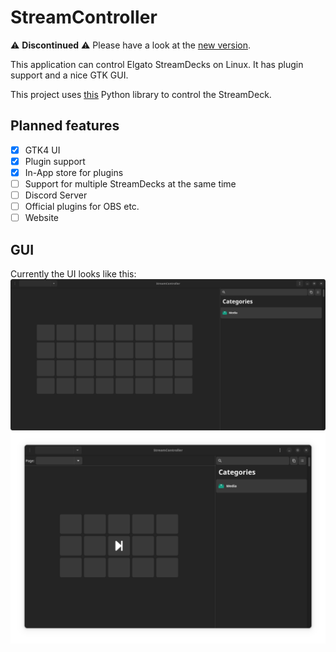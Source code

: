 # StreamController

:warning: **Discontinued** :warning:
Please have a look at the [new version](https://github.com/Core447/StreamController).


This application can control Elgato StreamDecks on Linux.
It has plugin support and a nice GTK GUI.

This project uses [this](https://github.com/abcminiuser/python-elgato-streamdeck) Python library to control the StreamDeck.

## Planned features
- [x] GTK4 UI
- [x] Plugin support
- [x] In-App store for plugins
- [ ] Support for multiple StreamDecks at the same time
- [ ] Discord Server
- [ ] Official plugins for OBS etc.
- [ ] Website

## GUI
Currently the UI looks like this:
![UI](README_ASSETS/StreamControllerUI.png)
![UI](README_ASSETS/StreamControllerUI2.png)
